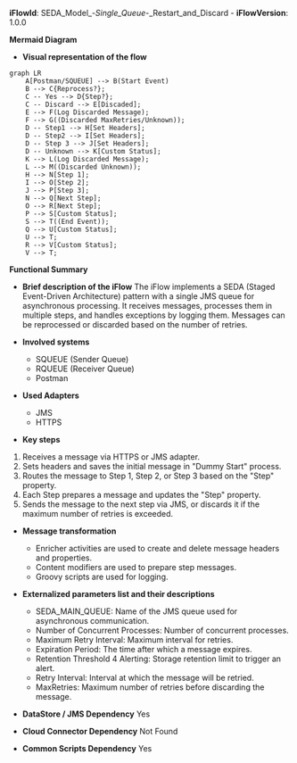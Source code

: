 **iFlowId**: SEDA_Model_-_Single_Queue_-_Restart_and_Discard - **iFlowVersion**: 1.0.0

**Mermaid Diagram**
- **Visual representation of the flow**

```mermaid
graph LR
    A[Postman/SQUEUE] --> B(Start Event)
    B --> C{Reprocess?};
    C -- Yes --> D{Step?};
    C -- Discard --> E[Discaded];
    E --> F(Log Discarded Message);
    F --> G((Discarded MaxRetries/Unknown));
    D -- Step1 --> H[Set Headers];
    D -- Step2 --> I[Set Headers];
    D -- Step 3 --> J[Set Headers];
    D -- Unknown --> K[Custom Status];
    K --> L(Log Discarded Message);
    L --> M((Discarded Unknown));
    H --> N[Step 1];
    I --> O[Step 2];
    J --> P[Step 3];
    N --> Q[Next Step];
    O --> R[Next Step];
    P --> S[Custom Status];
    S --> T((End Event));
    Q --> U[Custom Status];
    U --> T;
    R --> V[Custom Status];
    V --> T;
```
**Functional Summary**
- **Brief description of the iFlow**
The iFlow implements a SEDA (Staged Event-Driven Architecture) pattern with a single JMS queue for asynchronous processing. It receives messages, processes them in multiple steps, and handles exceptions by logging them. Messages can be reprocessed or discarded based on the number of retries.

- **Involved systems**
    - SQUEUE (Sender Queue)
    - RQUEUE (Receiver Queue)
    - Postman

- **Used Adapters**
    - JMS
    - HTTPS

- **Key steps**
 1. Receives a message via HTTPS or JMS adapter.
 2. Sets headers and saves the initial message in "Dummy Start" process.
 3. Routes the message to Step 1, Step 2, or Step 3 based on the "Step" property.
 4. Each Step prepares a message and updates the "Step" property.
 5. Sends the message to the next step via JMS, or discards it if the maximum number of retries is exceeded.

- **Message transformation**
    - Enricher activities are used to create and delete message headers and properties.
    - Content modifiers are used to prepare step messages.
    - Groovy scripts are used for logging.

- **Externalized parameters list and their descriptions**
    - SEDA_MAIN_QUEUE: Name of the JMS queue used for asynchronous communication.
    - Number of Concurrent Processes: Number of concurrent processes.
    - Maximum Retry Interval: Maximum interval for retries.
    - Expiration Period: The time after which a message expires.
    - Retention Threshold 4 Alerting: Storage retention limit to trigger an alert.
    - Retry Interval: Interval at which the message will be retried.
    - MaxRetries: Maximum number of retries before discarding the message.

- **DataStore / JMS Dependency**
Yes

- **Cloud Connector Dependency**
Not Found

- **Common Scripts Dependency**
Yes